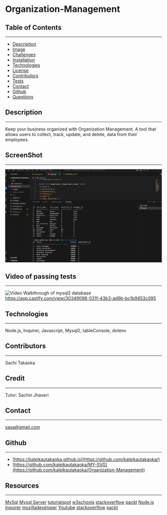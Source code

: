 # Organization-Management

 ## Table of Contents
 ---
  - [Description](#Description)
  - [Image](#Image)
  - [Challenges](#Challenges)
  - [Installation](#Installation)
  - [Technologies](#Technologies)
  - [License](#License)
  - [Contributors](#Contributors)
  - [Tests](#Tests)
  - [Contact](#Contact)
  - [Github](#github)
  - [Questions](#questions)
  
  ## Description
  ---
  Keep your business organized with Organization Management. A tool that allows users to collect, track, update, and delete, data from their employees.

  ## ScreenShot
  ---
  ![Screenshot of database](images/mysqldb.png)

  ## Video of passing tests
  ---
  ![Video Walkthrough of mysql2 database](https://app.castify.com/view/30349098-031f-43b3-ad9b-bc1b9453c095)
  https://app.castify.com/view/30349098-031f-43b3-ad9b-bc1b9453c095


  ## Technologies
  ---
  Node.js, Inquirer, Javascript, Mysql2, tableConsole, dotenv

  ## Contributors
  ---
  Sachi Takaoka

  ## Credit
  ---
  Tutor: Sachin Jhaveri

  ## Contact
  ---
  sasa@gmail.com

  ## Github
  ---
  - [https://kaleikautakaoka.github.io](https://github.com/kaleikautakaoka/)
  - [https://github.com/kaleikautakaoka/MY-SVG](https://github.com/kaleikautakaoka/Organization-Management)

  ## Resources
  ---
[MySql](https://dev.mysql.com/doc/)
[Mysql Server](https://dev.mysql.com/doc/refman/8.0/en/help.html)
[tutorialspot](https://www.tutorialspoint.com/mysql/mysql-select-database.html)
[w3schools](https://www.w3schools.com/mysql/mysql_select.asp)
[stackoverflow](https://stackoverflow.co/teams/?utm_source=adwords&utm_medium=ppc&utm_campaign=kb_teams_search_nb_dsa_targeted_audiences_namer&_bt=658164167919&_bk=&_bm=&_bn=g&gclid=CjwKCAjw-vmkBhBMEiwAlrMeF6t62u2_YPgOhZlqF8IaB6aH_RpLce6VnEaeK-T8AYuyqca1LnhevhoCKTwQAvD_BwE)
[packt](https://subscription.packtpub.com/book/web-development/9781788395540/11/ch11lvl1sec66/organizing-test-with-describe)
[Node.js](https://nodejs.org/en)
[inquirer](https://www.npmjs.com/package/inquirer)
[mozilladeveloper](https://developer.mozilla.org/en-US/docs/Learn)
[Youtube](https://www.youtube.com/)
[stackoverflow](https://stackoverflow.co/teams/?utm_source=adwords&utm_medium=ppc&utm_campaign=kb_teams_search_nb_dsa_targeted_audiences_namer&_bt=658164167919&_bk=&_bm=&_bn=g&gclid=CjwKCAjw-vmkBhBMEiwAlrMeF6t62u2_YPgOhZlqF8IaB6aH_RpLce6VnEaeK-T8AYuyqca1LnhevhoCKTwQAvD_BwE)
[packt](https://subscription.packtpub.com/book/web-development/9781788395540/11/ch11lvl1sec66/organizing-test-with-describe)
